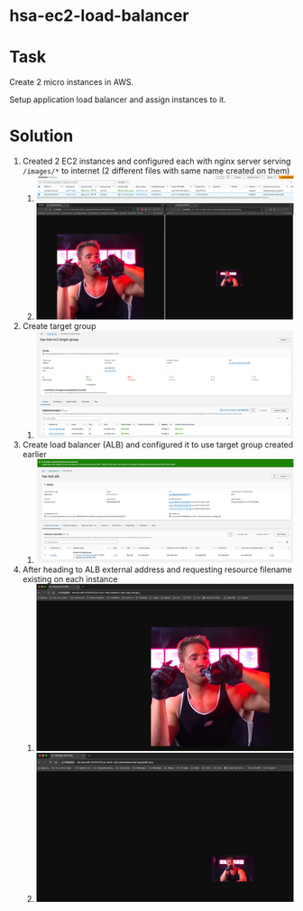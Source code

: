 # hsa-ec2-load-balancer

# Task
Create 2 micro instances in AWS.

Setup application load balancer and assign instances to it.

# Solution
1. Created 2 EC2 instances and configured each with nginx server serving `/images/*` to internet (2 different files with same name created on them)
   1. ![](./proofs/two_ec2_instances_created.png)
   2. ![](./proofs/both_images_accessible.png)
2. Create target group 
   1. ![](./proofs/target_group_config.png)
3. Create load balancer (ALB) and configured it to use target group created earlier
   1. ![](./proofs/alb_created.png)
4. After heading to ALB external address and requesting resource filename existing on each instance
   1. ![](./proofs/image_via_alb_1.png)
   2. ![](./proofs/image_via_alb_2.png)